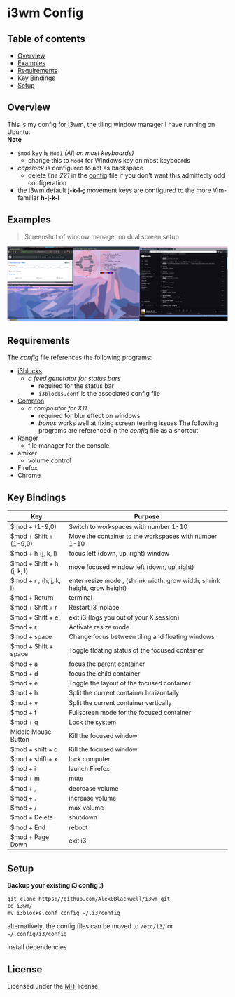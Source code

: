 # i3wm Config

## Table of contents
* [Overview](#overview)
* [Examples](#examples)
* [Requirements](#requirements)
* [Key Bindings](#key-bindings)
* [Setup](#setup)

## Overview
This is my config for i3wm, the tiling window manager I have running on Ubuntu.  
**Note**
  - `$mod` key is `Mod1` *(Alt on most keyboards)*
    - change this to `Mod4` for Windows key on most keyboards
  - *capslock* is configured to act as backspace
    - delete *line 221* in the [config](config) file if you don't want this admittedly odd configeration
  - the i3wm default **j-k-l-;** movement keys are configured to the more Vim-familiar **h-j-k-l**

## Examples

> Screenshot of window manager on dual screen setup

![Screenshot](pictures/Screenshot.png "Colourful!")

## Requirements
The *config* file references the following programs:
  - [i3blocks](https://github.com/vivien/i3blocks)
    - *a feed generator for status bars*
      - required for the status bar
      - `i3blocks.conf` is the associated config file
  - [Compton](https://github.com/chjj/compton)
    - *a compositor for X11*
      - required for blur effect on windows
      - *bonus* works well at fixing screen tearing issues
The following programs are referenced in the *config* file as a shortcut
  - [Ranger](https://github.com/ranger/ranger)
    - file manager for the console
  - amixer
    - volume control
  - Firefox
  - Chrome

## Key Bindings

  | Key                                | Purpose                                                                             |
  | ---                                | -------                                                                             |
  | $mod + (1-9,0)                     | Switch to workspaces with number 1-10                                               |
  | $mod + Shift + (1-9,0)             | Move the container to the workspaces with number 1-10                               |
  | $mod + h (j, k, l)                 | focus left (down, up, right) window                                                 |
  | $mod + Shift + h (j, k, l)         | move focused window left (down, up, right)                                          |
  | $mod + r , (h, j, k, l)            | enter resize mode , (shrink width, grow width, shrink height, grow height)          |
  | $mod + Return                      | terminal                                                                            |
  | $mod + Shift + r                   | Restart I3 inplace                                                                  |
  | $mod + Shift + e                   | exit i3 (logs you out of your X session)                                            |
  | $mod + r                           | Activate resize mode                                                                |
  | $mod + space                       | Change focus between tiling and floating windows                                    |
  | $mod + Shift + space               | Toggle floating status of the focused container                                     |
  | $mod + a                           | focus the parent container                                                          |
  | $mod + d                           | focus the child container                                                           |
  | $mod + e                           | Toggle the layout of the focused container                                          |
  | $mod + h                           | Split the current container horizontally                                            |
  | $mod + v                           | Split the current container vertically                                              |
  | $mod + f                           | Fullscreen mode for the focused container                                           |
  | $mod + q                           | Lock the system                                                                     |
  | Middle Mouse Button                | Kill the focused window                                                             |
  | $mod + shift + q                   | Kill the focused window                                                             |
  | $mod + shift + x                   | lock computer                                                                       |
  | $mod + i                           | launch Firefox                                                                      |
  | $mod + m                           | mute                                                                                |
  | $mod + ,                           | decrease volume                                                                     |
  | $mod + .                           | increase volume                                                                     |
  | $mod + /                           | max volume                                                                          |
  | $mod + Delete                      | shutdown                                                                            |
  | $mod + End                         | reboot                                                                              |
  | $mod + Page Down                   | exit i3                                                                             |

## Setup

**Backup your existing i3 config :)**

    git clone https://github.com/Alex0Blackwell/i3wm.git
    cd i3wm/
    mv i3blocks.conf config ~/.i3/config

alternatively, the config files can be moved to `/etc/i3/` or `~/.config/i3/config`  

install dependencies

## License
Licensed under the [MIT](LICENSE) license.
